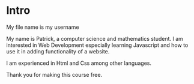 # Intro
My file name is my username

My name is Patrick, a computer science and mathematics student. I am interested in Web Development especially learning Javascript and how to use it in adding functionality of a website.

I am experienced in Html and Css among other languages.

Thank you for making this course free.